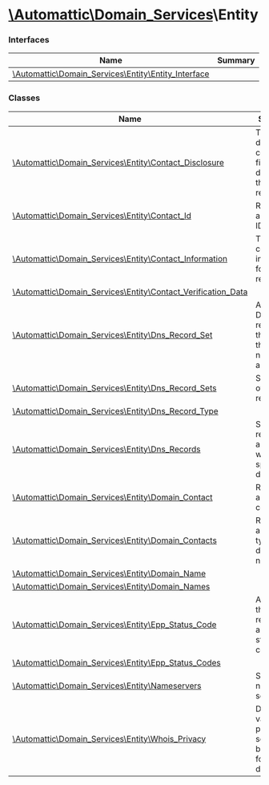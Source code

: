 # [\Automattic](../namespaces/automattic.md)[\Domain_Services](../namespaces/automattic-domain-services.md)\Entity

### Interfaces

| Name | Summary |
|------|---------|
| [\Automattic\Domain_Services\Entity\Entity_Interface](../classes/Automattic-Domain-Services-Entity-Entity-Interface.md) |  |

### Classes

| Name | Summary |
|------|---------|
| [\Automattic\Domain_Services\Entity\Contact_Disclosure](../classes/Automattic-Domain-Services-Entity-Contact-Disclosure.md) | The list of domain contact fields to disclose in the Whois results |
| [\Automattic\Domain_Services\Entity\Contact_Id](../classes/Automattic-Domain-Services-Entity-Contact-Id.md) | Represents a contact ID |
| [\Automattic\Domain_Services\Entity\Contact_Information](../classes/Automattic-Domain-Services-Entity-Contact-Information.md) | The contact information for domain registrants. |
| [\Automattic\Domain_Services\Entity\Contact_Verification_Data](../classes/Automattic-Domain-Services-Entity-Contact-Verification-Data.md) |  |
| [\Automattic\Domain_Services\Entity\Dns_Record_Set](../classes/Automattic-Domain-Services-Entity-Dns-Record-Set.md) | A set of DNS records that share the same name, type and TTL |
| [\Automattic\Domain_Services\Entity\Dns_Record_Sets](../classes/Automattic-Domain-Services-Entity-Dns-Record-Sets.md) | Set of sets of DNS records |
| [\Automattic\Domain_Services\Entity\Dns_Record_Type](../classes/Automattic-Domain-Services-Entity-Dns-Record-Type.md) |  |
| [\Automattic\Domain_Services\Entity\Dns_Records](../classes/Automattic-Domain-Services-Entity-Dns-Records.md) | Set of DNS records associated with a specific domain |
| [\Automattic\Domain_Services\Entity\Domain_Contact](../classes/Automattic-Domain-Services-Entity-Domain-Contact.md) | Represents a domain contact |
| [\Automattic\Domain_Services\Entity\Domain_Contacts](../classes/Automattic-Domain-Services-Entity-Domain-Contacts.md) | Represents all contact types for a domain name |
| [\Automattic\Domain_Services\Entity\Domain_Name](../classes/Automattic-Domain-Services-Entity-Domain-Name.md) |  |
| [\Automattic\Domain_Services\Entity\Domain_Names](../classes/Automattic-Domain-Services-Entity-Domain-Names.md) |  |
| [\Automattic\Domain_Services\Entity\Epp_Status_Code](../classes/Automattic-Domain-Services-Entity-Epp-Status-Code.md) | A class that represents an EPP status code |
| [\Automattic\Domain_Services\Entity\Epp_Status_Codes](../classes/Automattic-Domain-Services-Entity-Epp-Status-Codes.md) |  |
| [\Automattic\Domain_Services\Entity\Nameservers](../classes/Automattic-Domain-Services-Entity-Nameservers.md) | Set of name servers |
| [\Automattic\Domain_Services\Entity\Whois_Privacy](../classes/Automattic-Domain-Services-Entity-Whois-Privacy.md) | Define a valid privacy setting to be used for a domain |
